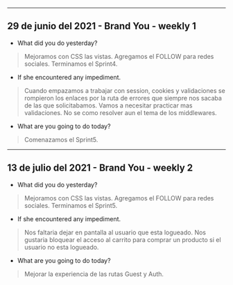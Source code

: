 ---------------------------------------------------------------------------------------------------------------------------------------------
29 de junio del 2021 - Brand You - weekly 1
---------------------------------------------------------------------------------------------------------------------------------------------

- What did you do yesterday?
> Mejoramos con CSS las vistas.
> Agregamos el FOLLOW para redes sociales.
> Terminamos el Sprint4.
 
- If she encountered any impediment.

> Cuando empazamos a trabajar con session, cookies y validaciones se rompieron los enlaces por la ruta de errores que siempre nos sacaba de las que solicitabamos.
> Vamos a necesitar practicar mas validaciones.
> No se como resolver aun el tema de los middlewares.


- What are you going to do today?
> Comenazamos el Sprint5.

---------------------------------------------------------------------------------------------------------------------------------------------
13 de julio del 2021 - Brand You - weekly 2
---------------------------------------------------------------------------------------------------------------------------------------------

- What did you do yesterday?
> Mejoramos con CSS las vistas.
> Agregamos el FOLLOW para redes sociales.
> Terminamos el Sprint5.
 
- If she encountered any impediment.

> Nos faltaria dejar en pantalla al usuario que esta logueado.
> Nos gustaria bloquear el acceso al carrito para comprar un producto si el usuario no esta logueado.

- What are you going to do today?
> Mejorar la experiencia de las rutas Guest y Auth.